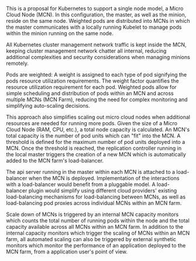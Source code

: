 This is a proposal for Kubernetes to support a single node model, a Micro Cloud Node (MCN). In this configuration, the master, as well as the minion, reside on the same node. Weighted pods are distributed into MCNs in which the master communicates with a locally running Kubelet to manage pods within the minion running on the same node.

All Kubernetes cluster management network traffic is kept inside the MCN, keeping cluster management network chatter all internal, reducing additional complexities and security considerations when managing minions remotely.

Pods are weighted: A weight is assigned to each type of pod signifying the pods resource utilization requirements. The weight factor quantifies the resource utilization requirement for each pod. Weighted pods allow for simple scheduling and distribution of pods within an MCN and across multiple MCNs (MCN Farm), reducing the need for complex monitoring and simplifying auto-scaling decisions. 

This approach also simplifies scaling out micro cloud nodes when additional resources are needed for running more pods. Given the size of a Micro Cloud Node (RAM, CPU, etc.), a total node capacity is calculated. An MCN's total capacity is the number of pod units which can "fit" into the MCN. A threshold is defined for the maximum number of pod units deployed into a MCN. Once the threshold is reached, the replication controller running in the local master triggers the creation of a new MCN which is automatically added to the MCN farm's load-balancer.

The api server running in the master within each MCN is attached to a load-balancer when the MCN is deployed. Implementation of the interactions with a load-balancer would benefit from a pluggable model. A load-balancer plugin would simplify using different cloud providers' existing load-balancing mechanisms for load-balancing between MCNs, as well as load-balancing pod proxies across individual MCNs within an MCN farm.

Scale down of MCNs is triggered by an internal MCN capacity monitors which counts the total number of running pods within the node and the total capacity available across all MCNs within an MCN farm. In addition to the internal capacity monitors which trigger the scaling of MCNs within an MCN farm, all automated scaling can also be triggered by external synthetic monitors which monitor the performance of an application deployed to the MCN farm, from a application user's point of view.

